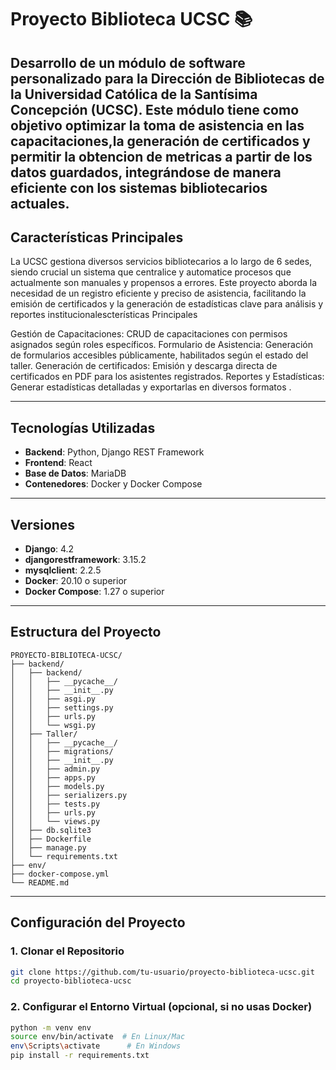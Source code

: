 # Proyecto Biblioteca UCSC 📚
Desarrollo de un módulo de software personalizado para la Dirección de Bibliotecas de la Universidad Católica de la Santísima Concepción (UCSC). Este módulo tiene como objetivo optimizar la toma de asistencia en las capacitaciones,la generación de certificados y permitir la obtencion de metricas a partir de los datos guardados, integrándose de manera eficiente con los sistemas bibliotecarios actuales.
---

## Características Principales
La UCSC gestiona diversos servicios bibliotecarios a lo largo de 6 sedes, siendo crucial un sistema que centralice y automatice procesos que actualmente son manuales y propensos a errores. Este proyecto aborda la necesidad de un registro eficiente y preciso de asistencia, facilitando la emisión de certificados y la generación de estadísticas clave para análisis y reportes institucionalescterísticas Principales

Gestión de Capacitaciones: CRUD de capacitaciones con permisos asignados según roles específicos.
Formulario de Asistencia: Generación de formularios accesibles públicamente, habilitados según el estado del taller.
Generación de certificados: Emisión y descarga directa de certificados en PDF para los asistentes registrados.
Reportes y Estadísticas: Generar estadísticas detalladas y exportarlas en diversos formatos .

---

## Tecnologías Utilizadas

- **Backend**: Python, Django REST Framework
- **Frontend**: React
- **Base de Datos**: MariaDB 
- **Contenedores**: Docker y Docker Compose

---

## Versiones
- **Django**: 4.2
- **djangorestframework**: 3.15.2
- **mysqlclient**: 2.2.5
- **Docker**: 20.10 o superior
- **Docker Compose**: 1.27 o superior


---

## Estructura del Proyecto
```plaintext
PROYECTO-BIBLIOTECA-UCSC/
├── backend/
│   ├── backend/
│   │   ├── __pycache__/
│   │   ├── __init__.py
│   │   ├── asgi.py
│   │   ├── settings.py
│   │   ├── urls.py
│   │   └── wsgi.py
│   ├── Taller/
│   │   ├── __pycache__/
│   │   ├── migrations/
│   │   ├── __init__.py
│   │   ├── admin.py
│   │   ├── apps.py
│   │   ├── models.py
│   │   ├── serializers.py
│   │   ├── tests.py
│   │   ├── urls.py
│   │   └── views.py
│   ├── db.sqlite3
│   ├── Dockerfile
│   ├── manage.py
│   └── requirements.txt
├── env/
├── docker-compose.yml
└── README.md
```

---

## Configuración del Proyecto

### 1. Clonar el Repositorio
```bash
git clone https://github.com/tu-usuario/proyecto-biblioteca-ucsc.git
cd proyecto-biblioteca-ucsc
```

### 2. Configurar el Entorno Virtual (opcional, si no usas Docker)
```bash
python -m venv env
source env/bin/activate  # En Linux/Mac
env\Scripts\activate      # En Windows
pip install -r requirements.txt
```

